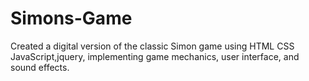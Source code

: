 # Simons-Game
Created a digital version of the classic Simon game using HTML CSS JavaScript,jquery, implementing game mechanics, user interface, and sound effects.
